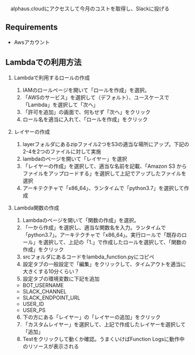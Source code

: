 　alphaus.cloudにアクセスして今月のコストを取得し、Slackに投げる

## Requirements

* Awsアカウント

## Lambdaでの利用方法

1. Lambdaで利用するロールの作成
    1. IAMのロールページを開いて「ロールを作成」を選択。
    2. 「AWSのサービス」を選択して（デフォルト）、ユースケースで「Lambda」を選択して「次へ」
    3. 「許可を追加」の画面で、何もせず「次へ」をクリック
    4. ロール名を適当に入れて、「ロールを作成」をクリック

2. レイヤーの作成
    1. layerフォルダにあるzipファイル2つをS3の適当な場所にアップ。下記の2-4を2つのファイルに対して実施
    2. lambdaのページを開いて「レイヤー」を選択
    3. 「レイヤーの作成」を選択して、適当な名前を記載、「Amazon S3 からファイルをアップロードする」を選択して上記でアップしたファイルを選択
    4. アーキテクチャで「x86_64」、ランタイムで「python3.7」を選択して作成

3. Lambda関数の作成
    1. Lambdaのページを開いて「関数の作成」を選択。
    2. 「一から作成」を選択し、適当な関数名を入力。ランタイムで「python3.7」。アーキテクチャで「x86_64」。実行ロールで「既存のロール」を選択して、上記の「1.」で作成したロールを選択して、「関数の作成」をクリック
    3. srcフォルダにあるコードをlambda_function.pyにコピペ
    4. 設定タブの一般設定で「編集」をクリックして、タイムアウトを適当に大きくする10分くらい？
    5. 設定タブの環境変数に下記を追加
     - BOT_USERNAME
     - SLACK_CHANNEL
     - SLACK_ENDPOINT_URL
     - USER_ID
     - USER_PS
    6. 下の方にある「レイヤー」の「レイヤーの追加」をクリック
    7. 「カスタムレイヤー」を選択して、上記で作成したレイヤーを選択して「追加」
    8. Testをクリックして動くか確認。うまくいけばFunction Logsに動作中のリソースが表示される

